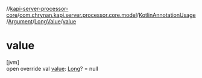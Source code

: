 //[kapi-server-processor-core](../../../../../index.md)/[com.chrynan.kapi.server.processor.core.model](../../../index.md)/[KotlinAnnotationUsage](../../index.md)/[Argument](../index.md)/[LongValue](index.md)/[value](value.md)

# value

[jvm]\
open override val [value](value.md): [Long](https://kotlinlang.org/api/latest/jvm/stdlib/kotlin/-long/index.html)? = null

